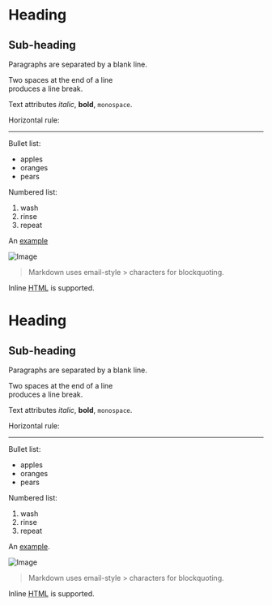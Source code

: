 Heading
=======

## Sub-heading

Paragraphs are separated
by a blank line.

Two spaces at the end of a line  
produces a line break.

Text attributes _italic_, 
**bold**, `monospace`.

Horizontal rule:

---

Bullet list:

  * apples
  * oranges
  * pears

Numbered list:

  1. wash
  2. rinse
  3. repeat

An [example](http://example.com)

![Image](Icon-pictures.png "icon")

> Markdown uses email-style > characters for blockquoting.

Inline <abbr title="Hypertext Markup Language">HTML</abbr> is supported.

<h1>Heading</h1>

<h2>Sub-heading</h2>

<p>Paragraphs are separated
by a blank line.</p>

<p>Two spaces at the end of a line<br />
produces a line break.</p>

<p>Text attributes <em>italic</em>, 
<strong>bold</strong>, <code>monospace</code>.</p>

<p>Horizontal rule:</p>

<hr />

<p>Bullet list:</p>

<ul>
<li>apples</li>
<li>oranges</li>
<li>pears</li>
</ul>

<p>Numbered list:</p>

<ol>
<li>wash</li>
<li>rinse</li>
<li>repeat</li>
</ol>

<p>An <a href="http://example.com">example</a>.</p>

<p><img alt="Image" title="icon" src="Icon-pictures.png" /></p>

<blockquote>
<p>Markdown uses email-style &gt; characters for blockquoting.</p>
</blockquote>

<p>Inline <abbr title="Hypertext Markup Language">HTML</abbr> is supported.</p>